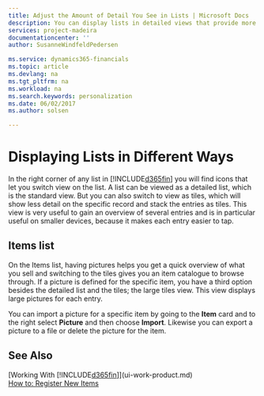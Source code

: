 ```yaml
---
title: Adjust the Amount of Detail You See in Lists | Microsoft Docs
description: You can display lists in detailed views that provide more information, or as tiles that are easy to visually scan.
services: project-madeira
documentationcenter: ''
author: SusanneWindfeldPedersen

ms.service: dynamics365-financials
ms.topic: article
ms.devlang: na
ms.tgt_pltfrm: na
ms.workload: na
ms.search.keywords: personalization
ms.date: 06/02/2017
ms.author: solsen

---
```

# Displaying Lists in Different Ways
In the right corner of any list in [!INCLUDE[d365fin](includes/d365fin_md.md)] you will find icons that let you switch view on the list. A list can be viewed as a detailed list, which is the standard view. But you can also switch to view as tiles, which will show less detail on the specific record and stack the entries as tiles. This view is very useful to gain an overview of several entries and is in particular useful on smaller devices, because it makes each entry easier to tap.

## Items list
On the Items list, having pictures helps you get a quick overview of what you sell and switching to the tiles gives you an item catalogue to browse through. If a picture is defined for the specific item, you have a third option besides the detailed list and the tiles; the large tiles view. This view displays large pictures for each entry.

You can import a picture for a specific item by going to the **Item** card and to the right select **Picture** and then choose **Import**. Likewise you can export a picture to a file or delete the picture for the item.  

## See Also
[Working With [!INCLUDE[d365fin](includes/d365fin_md.md)]](ui-work-product.md)  
[How to: Register New Items](inventory-how-register-new-items.md)  

